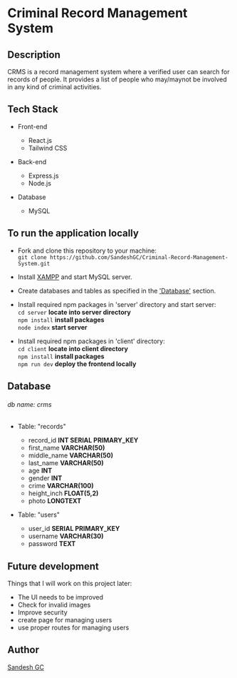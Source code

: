 # Criminal Record Management System

## Description

CRMS is a record management system where a verified user can search for records of people. It provides a list of people who may/maynot be involved in any kind of criminal activities.

## Tech Stack

- Front-end

  - React.js
  - Tailwind CSS

- Back-end

  - Express.js
  - Node.js

- Database
  - MySQL

## To run the application locally

- Fork and clone this repository to your machine: <br/>
  `git clone https://github.com/SandeshGC/Criminal-Record-Management-System.git`

- Install <a href="https://www.apachefriends.org/download.html">XAMPP</a> and start MySQL server.

- Create databases and tables as specified in the <a href="#Database">'Database'</a> section.

- Install required npm packages in 'server' directory and start server:<br/>
  `cd server` **locate into server directory**  
  `npm install` **install packages**  
  `node index` **start server**

- Install required npm packages in 'client' directory:<br/>
  `cd client` **locate into client directory**  
  `npm install` **install packages**  
  `npm run dev` **deploy the frontend locally**

## Database

###### db name: crms

- Table: "records"

  - record_id **INT SERIAL PRIMARY_KEY**
  - first_name **VARCHAR(50)**
  - middle_name **VARCHAR(50)**
  - last_name **VARCHAR(50)**
  - age **INT**
  - gender **INT**
  - crime **VARCHAR(100)**
  - height_inch **FLOAT(5,2)**
  - photo **LONGTEXT**

- Table: "users"
  - user_id **SERIAL PRIMARY_KEY**
  - username **VARCHAR(30)**
  - password **TEXT**

## Future development

Things that I will work on this project later:

- The UI needs to be improved
- Check for invalid images
- Improve security
- create page for managing users
- use proper routes for managing users

## Author

[Sandesh GC](https://www.gcsandesh.com.np)
